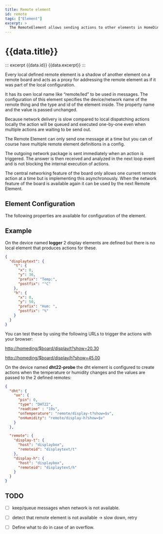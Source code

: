 ```yaml
---
title: Remote element
id: remote
tags: ["Element"]
excerpt: >
  The RemoteElement allows sending actions to other elements in HomeDing devices on the network.
---
```


# {{data.title}}

::: excerpt {{data.id}}
{{data.excerpt}}
:::

Every local defined remote element is a shadow of another element on a remote board and acts as a proxy for addressing the remote element as if it was part of the local configuration.

It has its own local name like “remote/led” to be used in messages. The configuration of this element specifies the device/network name of the remote thing and the type and id of the element inside. The property name and the value is passed unchanged.

Because network delivery is slow compared to local dispatching actions locally the action will be queued and executed one-by-one even when multiple actions are waiting to be send  out.

The Remote Element can only send one message at a time but you can of course have multiple remote element definitions in a config.

The outgoing network package  is sent immediately when an action is triggered. The answer is then received and analyzed in the next loop event and is not blocking the internal execution of actions.

The central networking feature of the board only allows one current remote action at a time but is implementing this asynchronously. When the network feature of the board is available again it can be used by the next Remote Element.


## Element Configuration

The following properties are available for configuration of the element.

<object data="/element.svg?remote" type="image/svg+xml"></object>

<!-- missing property descriptions ??? -->


## Example

On the 	device named **logger** 2 display elements are defined but there is no local element that produces actions for these.

```json
{
  "displaytext": {
    "t": {
      "x": 0,
      "y": 36,
      "prefix": "Temp:",
      "postfix": "°C"
    },
    "h": {
      "x": 0,
      "y": 50,
      "prefix": "Hum: ",
      "postfix": "%"
    }
  }
}
```

You can test these by using the following URLs to trigger the actions with your browser:

<http://homeding/$board/display/t?show=20.30>

<http://homeding/$board/display/h?show=45.00>

On the device named **dht22-probe** the dht element is configured to create actions when the temperature or humidity changes and the values are passed to the 2 defined remotes:

```json
{
  "dht": {
    "on": {
      "pin": 0,
      "type": "DHT22",
      "readtime" : "10s",
      "onTemperature": "remote/display-t?show=$v",
      "onHumidity": "remote/display-h?show=$v"
    }
  },

  "remote": {
    "display-t": {
      "host": "displaybox",
      "remoteid": "displaytext/t"
    },
    "display-h": {
      "host": "displaybox",
      "remoteid": "displaytext/h"
    }
  }
}
```

## TODO
- [ ] keep/queue messages when network is not available.
- [ ] detect that remote element is not available -> slow down, retry
- [ ] Define what to do in case of an overflow.

